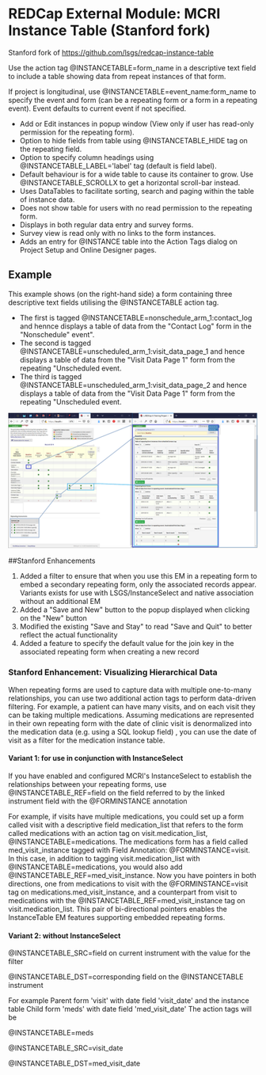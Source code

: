 # REDCap External Module: MCRI Instance Table (Stanford fork) 

Stanford fork of https://github.com/lsgs/redcap-instance-table

Use the action tag @INSTANCETABLE=form_name in a descriptive text field to include a table showing data from repeat instances of that form.

If project is longitudinal, use @INSTANCETABLE=event_name:form_name to specify the event and form (can be a repeating form or a form in a repeating event). Event defaults to current event if not specified.

* Add or Edit instances in popup window (View only if user has read-only permission for the repeating form).
* Option to hide fields from table using @INSTANCETABLE_HIDE tag on the repeating field.
* Option to specify column headings using @INSTANCETABLE_LABEL='label' tag (default is field label).
* Default behaviour is for a wide table to cause its container to grow. Use @INSTANCETABLE_SCROLLX to get a horizontal scroll-bar instead.
* Uses DataTables to facilitate sorting, search and paging within the table of instance data.
* Does not show table for users with no read permission to the repeating form.
* Displays in both regular data entry and survey forms.
* Survey view is read only with no links to the form instances.
* Adds an entry for @INSTANCE table into the Action Tags dialog on Project Setup and Online Designer pages.

## Example 
This example shows (on the right-hand side) a form containing three descriptive text fields utilising the @INSTANCETABLE action tag. 
* The first is tagged @INSTANCETABLE=nonschedule_arm_1:contact_log and hennce displays a table of data from the "Contact Log" form in the "Nonschedule" event".
* The second is tagged @INSTANCETABLE=unscheduled_arm_1:visit_data_page_1 and hence displays a table of data from the "Visit Data Page 1" form from the repeating "Unscheduled event.
* The third is tagged @INSTANCETABLE=unscheduled_arm_1:visit_data_page_2 and hence displays a table of data from the "Visit Data Page 1" form from the repeating "Unscheduled event.

![@INSTANCETABLE example](./instancetable.png)

##Stanford Enhancements
1. Added a filter to ensure that when you use this EM in a repeating form to embed a secondary
repeating form, only the associated records appear. Variants exists for use 
with LSGS/InstanceSelect and native association without an additional EM
1. Added a "Save and New" button to the popup displayed when clicking on the "New" button
1. Modified the existing "Save and Stay" to read "Save and Quit" to better reflect the actual functionality
1. Added a feature to specify the default value for the join key in the associated
repeating form when creating a new record

### Stanford Enhancement: Visualizing Hierarchical Data
 
When repeating forms are used to capture data with multiple one-to-many
relationships, you can use two additional action tags to perform data-driven
filtering.  For example, a patient can have many visits, and on each visit 
they can be taking multiple medications. Assuming medications are 
 represented in their own repeating form with the date of clinic visit
is denormalized into the medication data (e.g. using a SQL lookup field)
, you can use the date of visit
as a filter for the medication instance table.

#### Variant 1: for use in conjunction with InstanceSelect
If you have enabled and configured MCRI's InstanceSelect 
to establish the relationships between your repeating forms,
use
@INSTANCETABLE_REF=field on the field referred to by the linked instrument field with the @FORMINSTANCE annotation

For example, if visits have multiple medications, you could set up a form called visit with a descriptive field medication_list
that refers to the form called medications with an action tag on visit.medication_list, @INSTANCETABLE=medications.
The medications form has a field called med_visit_instance tagged with Field Annotation: @FORMINSTANCE=visit.
In this case, in addition to tagging visit.medication_list with
@INSTANCETABLE=medications, you would also add
 @INSTANCETABLE_REF=med_visit_instance. Now you have pointers in both directions, one from medications to visit
 with the @FORMINSTANCE=visit tag on medications.med_visit_instance, and a counterpart from visit to medications
 with the @INSTANCETABLE_REF=med_visit_instance tag on visit.medication_list.  This pair of bi-directional pointers
 enables the InstanceTable EM features supporting embedded repeating forms.

#### Variant 2: without InstanceSelect

@INSTANCETABLE_SRC=field on current instrument with the value for the filter

@INSTANCETABLE_DST=corresponding field on the @INSTANCETABLE instrument 

For example
Parent form 'visit' with date field 'visit_date' and the instance table
Child form 'meds' with date field 'med_visit_date'
The action tags will be

@INSTANCETABLE=meds

@INSTANCETABLE_SRC=visit_date

@INSTANCETABLE_DST=med_visit_date
